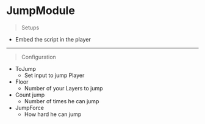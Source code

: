# JumpModule
> Setups
- Embed the script in the player
---
> Configuration
- ToJump
    - Set input to jump Player
- Floor
    - Number of your Layers to jump
- Count jump
    - Number of times he can jump
- JumpForce
    - How hard he can jump